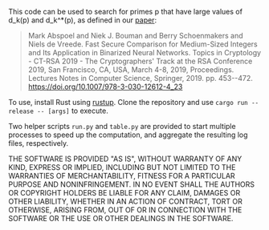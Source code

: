 This code can be used to search for primes p that have large values of d_k(p) and d_k^\*(p), as defined in our [paper](https://eprint.iacr.org/2018/1236):

> Mark Abspoel and Niek J. Bouman and Berry Schoenmakers and Niels de Vreede. Fast Secure Comparison for Medium-Sized Integers and Its Application in Binarized Neural Networks. Topics in Cryptology - CT-RSA 2019 - The Cryptographers' Track at the RSA Conference 2019, San Francisco, CA, USA, March 4-8, 2019, Proceedings. Lectures Notes in Computer Science, Springer, 2019. pp. 453--472. https://doi.org/10.1007/978-3-030-12612-4_23

To use, install Rust using [rustup](https://rustup.rs/). Clone the repository and use `cargo run --release -- [args]` to execute.

Two helper scripts `run.py` and `table.py` are provided to start multiple processes to speed up the computation, and aggregate the resulting log files, respectively.

THE SOFTWARE IS PROVIDED "AS IS", WITHOUT WARRANTY OF ANY KIND, EXPRESS OR
IMPLIED, INCLUDING BUT NOT LIMITED TO THE WARRANTIES OF MERCHANTABILITY,
FITNESS FOR A PARTICULAR PURPOSE AND NONINFRINGEMENT. IN NO EVENT SHALL THE
AUTHORS OR COPYRIGHT HOLDERS BE LIABLE FOR ANY CLAIM, DAMAGES OR OTHER
LIABILITY, WHETHER IN AN ACTION OF CONTRACT, TORT OR OTHERWISE, ARISING FROM,
OUT OF OR IN CONNECTION WITH THE SOFTWARE OR THE USE OR OTHER DEALINGS IN THE
SOFTWARE.

